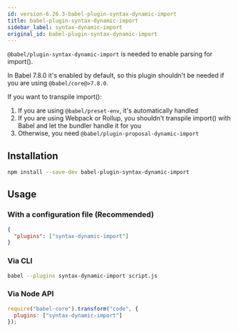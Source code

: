 ```yaml
---
id: version-6.26.3-babel-plugin-syntax-dynamic-import
title: babel-plugin-syntax-dynamic-import
sidebar_label: syntax-dynamic-import
original_id: babel-plugin-syntax-dynamic-import
---
```


`@babel/plugin-syntax-dynamic-import` is needed to enable parsing for import().

In Babel 7.8.0 it's enabled by default, so this plugin shouldn't be needed if you are using `@babel/core@>7.8.0`.

If you want to transpile import():

1. If you are using `@babel/preset-env`, it's automatically handled
2. If you are using Webpack or Rollup, you shouldn't transpile import() with Babel and let the bundler handle it for you
3. Otherwise, you need `@babel/plugin-proposal-dynamic-import`

## Installation

```sh
npm install --save-dev babel-plugin-syntax-dynamic-import
```

## Usage

### With a configuration file (Recommended)

```json
{
  "plugins": ["syntax-dynamic-import"]
}
```

### Via CLI

```sh
babel --plugins syntax-dynamic-import script.js
```

### Via Node API

```javascript
require("babel-core").transform("code", {
  plugins: ["syntax-dynamic-import"]
});
```

